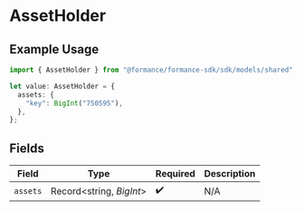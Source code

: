 # AssetHolder

## Example Usage

```typescript
import { AssetHolder } from "@formance/formance-sdk/sdk/models/shared";

let value: AssetHolder = {
  assets: {
    "key": BigInt("750595"),
  },
};
```

## Fields

| Field                    | Type                     | Required                 | Description              |
| ------------------------ | ------------------------ | ------------------------ | ------------------------ |
| `assets`                 | Record<string, *BigInt*> | :heavy_check_mark:       | N/A                      |